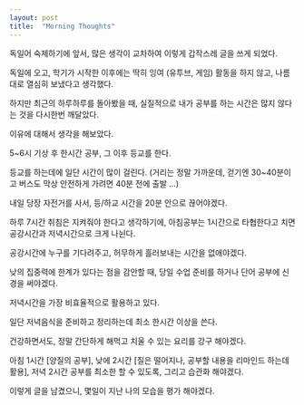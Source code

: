 ```yaml
---
layout: post
title:  "Morning Thoughts"
---
```

독일어 숙제하기에 앞서, 많은 생각이 교차하여 이렇게 갑작스레 글을 쓰게 되었다.

독일에 오고, 학기가 시작한 이후에는 딱히 잉여 (유투브, 게임) 활동을 하지 않고, 나름대로 열심히 보냈다고 생각했다.

하지만 최근의 하루하루를 돌아봤을 때, 실질적으로 내가 공부를 하는 시간은 많지 않다는 것을 다시한번 깨달았다.

이유에 대해서 생각을 해보았다.

5~6시 기상 후 한시간 공부, 그 이후 등교를 한다.

등교를 하는데에 일단 시간이 많이 걸린다. (거리는 정말 가까운데, 걷기엔 30~40분이고 버스도 막상 안전하게 가려면 40분 전에 출발 ...) 

내일 당장 자전거를 사서, 등/하교 시간을 20분 안으로 끊어야겠다.

하루 7시간 취침은 지켜줘야 한다고 생각하기에, 아침공부는 1시간으로 타협한다고 치면 공강시간과 저녁시간으로 크게 나뉜다.

공강시간에 누구를 기다려주고, 허무하게 흘러보내는 시간을 없애야겠다.

낮의 집중력에 한계가 있다는 점을 감안할 때, 당일 수업 준비를 하거나 단어 공부에 신경을 써야겠다.

저녁시간을 가장 비효율적으로 활용하고 있다.

일단 저녁음식을 준비하고 정리하는데 최소 한시간 이상을 쓴다.

건강하면서도, 정말 간단하게 해먹고 치울 수 있는 요리를 강구 해야겠다.

아침 1시간 [양질의 공부], 낮에 2시간 [질은 떨어지나, 공부할 내용을 리마인드 하는데 활용], 저녁 2시간 공부를 최소한 할 수 있도록, 그리고 습관화 해야겠다.

이렇게 글을 남겼으니, 몇일이 지난 나의 모습을 평가 해야겠다.